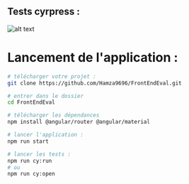 
## Tests cyrpress : 

![alt text](http://url/to/img.png)



# Lancement de l'application : 

```bash
# télécharger votre projet :
git clone https://github.com/Hamza9696/FrontEndEval.git

# entrer dans le dossier
cd FrontEndEval

# télécharger les dépendances 
npm install @angular/router @angular/material

# lancer l'application :
npm run start

# lancer les tests :
npm run cy:run
# ou
npm run cy:open
```

